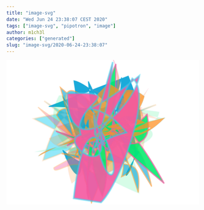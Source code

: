```yaml
---
title: "image-svg"
date: "Wed Jun 24 23:38:07 CEST 2020"
tags: ["image-svg", "pipotron", "image"]
author: m1ch3l
categories: ["generated"]
slug: "image-svg/2020-06-24-23:38:07"
---
```


![](image.svg)
